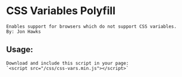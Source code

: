 # CSS Variables Polyfill
    Enables support for browsers which do not support CSS variables.
    By: Jon Hawks

## Usage:
    Download and include this script in your page:
    `<script src="/css/css-vars.min.js"></script>`
